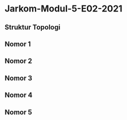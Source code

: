 # Jarkom-Modul-5-E02-2021

## Struktur Topologi

## Nomor 1
## Nomor 2
## Nomor 3
## Nomor 4
## Nomor 5
